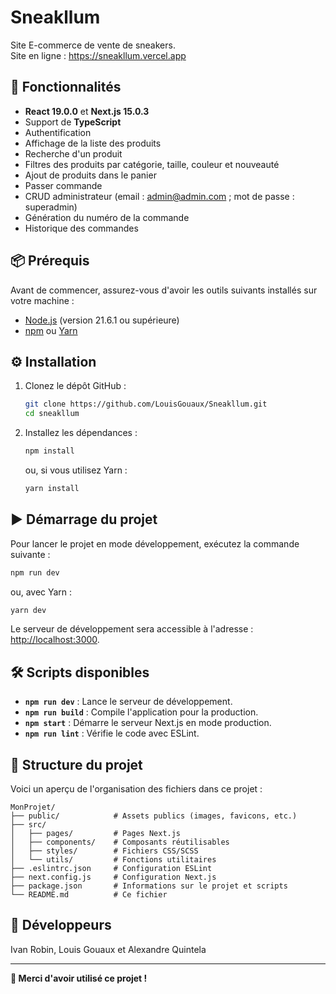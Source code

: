 # Sneakllum

Site E-commerce de vente de sneakers.\
Site en ligne : https://sneakllum.vercel.app

## 🚀 Fonctionnalités

- **React 19.0.0** et **Next.js 15.0.3**
- Support de **TypeScript**
- Authentification
- Affichage de la liste des produits
- Recherche d'un produit
- Filtres des produits par catégorie, taille, couleur et nouveauté
- Ajout de produits dans le panier
- Passer commande
- CRUD administrateur (email : admin@admin.com ; mot de passe : superadmin)
- Génération du numéro de la commande
- Historique des commandes

## 📦 Prérequis

Avant de commencer, assurez-vous d'avoir les outils suivants installés sur votre machine :

- [Node.js](https://nodejs.org/) (version 21.6.1 ou supérieure)
- [npm](https://www.npmjs.com/) ou [Yarn](https://yarnpkg.com/)

## ⚙️ Installation

1. Clonez le dépôt GitHub :
   ```bash
   git clone https://github.com/LouisGouaux/Sneakllum.git
   cd sneakllum
   ```

2. Installez les dépendances :
   ```bash
   npm install
   ```
   ou, si vous utilisez Yarn :
   ```bash
   yarn install
   ```

## ▶️ Démarrage du projet

Pour lancer le projet en mode développement, exécutez la commande suivante :

```bash
npm run dev
```
ou, avec Yarn :
```bash
yarn dev
```

Le serveur de développement sera accessible à l'adresse : [http://localhost:3000](http://localhost:3000).

## 🛠️ Scripts disponibles

- **`npm run dev`** : Lance le serveur de développement.
- **`npm run build`** : Compile l'application pour la production.
- **`npm start`** : Démarre le serveur Next.js en mode production.
- **`npm run lint`** : Vérifie le code avec ESLint.

## 📁 Structure du projet

Voici un aperçu de l'organisation des fichiers dans ce projet :

```
MonProjet/
├── public/            # Assets publics (images, favicons, etc.)
├── src/
│   ├── pages/         # Pages Next.js
│   ├── components/    # Composants réutilisables
│   ├── styles/        # Fichiers CSS/SCSS
│   └── utils/         # Fonctions utilitaires
├── .eslintrc.json     # Configuration ESLint
├── next.config.js     # Configuration Next.js
├── package.json       # Informations sur le projet et scripts
└── README.md          # Ce fichier
```

## 📝 Développeurs

Ivan Robin, Louis Gouaux et Alexandre Quintela

---
**🎉 Merci d'avoir utilisé ce projet !**
